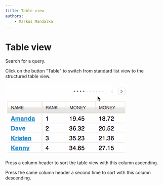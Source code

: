 ```yaml
---
title: Table view
authors:
    - Markus Mandalka
---
```


# Table view


Search for a query.

Click on the button "Table" to switch from standard list view to the structured table view.

![](../../../screenshots/table.gif)

Press a column header to sort the table view with this column ascending.

Press the same column header a second time to sort with this column descending.
